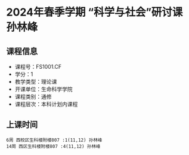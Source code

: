 # 2024年春季学期 “科学与社会”研讨课 孙林峰






## 课程信息

- 课程号：FS1001.CF
- 学分：1
- 教学类型：理论课
- 开课单位：生命科学学院
- 课程类别：通修
- 课程层次：本科计划内课程

## 上课时间

```
6周 西校区生科楼附楼807 :1(11,12) 孙林峰
14周 西区生科楼附楼807 :4(11,12) 孙林峰
```

